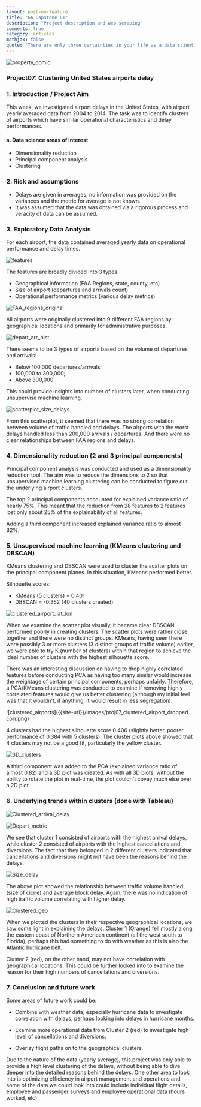 ```yaml
---
layout: post-no-feature
title: "GA Capstone 01"
description: "Project description and web scraping"
comments: true
category: articles
mathjax: false
quote: "There are only three certainties in your life as a data scientist: death, taxes, and an inevitable git clusterfuck. You will find yourself typing git reset --hard and hitting enter while sighing at least once. That's OK. - Trey Causey"
---
```


![property_comic]({{site-url}}/images/property-commercial_real_estate-realtors-construction-chain_stores-scouting-aton2533_low.jpg)

### Project07: Clustering United States airports delay

### 1. Introduction / Project Aim

This week, we investigated airport delays in the United States, with airport yearly averaged data from 2004 to 2014. The task was to identify clusters of airports which have similar operational characteristics and delay performances.

#### a. Data science areas of interest

- Dimensionality reduction
- Principal component analysis
- Clustering

### 2. Risk and assumptions

- Delays are given in averages, no information was provided on the variances and the metric for average is not known.
- It was assumed that the data was obtained via a rigorous process and veracity of data can be assumed.

### 3. Exploratory Data Analysis

For each airport, the data contained averaged yearly data on operational performance and delay times.

![features]({{site-url}}/images/proj07_features.png)

The features are broadly divided into 3 types:

- Geographical information (FAA Regions, state, county, etc)
- Size of airport (departures and arrivals count)
- Operational performance metrics (various delay metrics)

![FAA_regions_original]({{site-url}}/images/proj07_original_FAA_REGIONS.png)

All airports were originally clustered into 9 different FAA regions by geographical locations and primarily for administrative purposes.

![depart_arr_hist]({{site-url}}/images/proj07_hist_depart_arr.png)

There seems to be 3 types of airports based on the volume of departures and arrivals:

- Below 100,000 departures/arrivals; 
- 100,000 to 300,000;
- Above 300,000

This could provide insights into number of clusters later, when conducting unsupervise machine learning.

![scatterplot_size_delays]({{site-url}}/images/proj07_scatterplot_delay_traffic.png)

From this scatterplot, it seemed that there was no strong correlation between volume of traffic handled and delays. The airports with the worst delays handled less than 200,000 arrivals / departures. And there were no clear relationships between FAA regions and delays.

### 4. Dimensionality reduction (2 and 3 principal components)

Principal component analysis was conducted and used as a dimensionality reduction tool. The aim was to reduce the dimensions to 2 so that unsupervised machine learning clustering can be conducted to figure out the underlying airport clusters.

The top 2 principal components accounted for explained variance ratio of nearly 75%. This meant that the reduction from 28 features to 2 features lost only about 25% of the explainability of all features.

Adding a third component increased explained variance ratio to almost 82%.

### 5. Unsupervised machine learning (KMeans clustering and DBSCAN)

KMeans clustering and DBSCAN were used to cluster the scatter plots on the principal component planes. In this situation, KMeans performed better.

Silhouette scores:
- KMeans (5 clusters) = 0.401
- DBSCAN = -0.352 (40 clusters created)

![clustered_airport_lat_lon]({{site-url}}/images/proj07_clustered_airport_lat_lon_all.png)

When we examine the scatter plot visually, it became clear DBSCAN performed poorly in creating clusters. The scatter plots were rather close together and there were no distinct groups. KMeans, having seen there were possibly 3 or more clusters (3 distinct groups of traffic volume) earlier, we were able to try K (number of clusters) within that region to achieve the ideal number of clusters with the highest silhouette score.

There was an interesting discussion on having to drop highly correlated features before conducting PCA as having too many similar would increase the weightage of certain principal components, perhaps unfairly. Therefore, a PCA/KMeans clustering was conducted to examine if removing highly correlated features would give us better clustering (although my initial feel was that it wouldn't, if anything, it would result in less segregation).

![clustered_airports]({{site-url}}/images/proj07_clustered_airport_dropped corr.png)

4 clusters had the highest silhouette score 0.406 (slightly better, poorer performance of 0.384 with 5 clusters). The cluster plots above showed that 4 clusters may not be a good fit, particularly the yellow cluster.

![3D_clusters]({{site-url}}/images/proj07_3D_pca_kmeans.png)

A third component was added to the PCA (explained variance ratio of almost 0.82) and a 3D plot was created. As with all 3D plots, without the ability to rotate the plot in real-time, the plot couldn't covey much else over a 2D plot.

### 6. Underlying trends within clusters (done with Tableau)

![Clustered_arrival_delay]({{site-url}}/images/proj07_clustered_arrival_delays.png)

![Depart_metric]({{site-url}}/images/proj07_depart_metric.png)

We see that cluster 1 consisted of airports with the highest arrival delays, while cluster 2 consisted of airports with the highest cancellations and diversions. The fact that they belonged in 2 different clusters indicated that cancellations and diversions might not have been the reasons behind the delays.

![Size_delay]({{site-url}}/images/proj07_size_delay.png)

The above plot showed the relationship between traffic volume handled (size of cicrle) and average block delay. Again, there was no indication of high traffic volume correlating with higher delay.

![Clustered_geo]({{site-url}}/images/proj07_clustered_airports.png)

When we plotted the clusters in their respective geographical locations, we saw some light in explaining the delays. Cluster 1 (Orange) fell mostly along the eastern coast of Northern American continent (all the west south to Florida), perhaps this had something to do with weather as this is also the [Atlantic hurricane belt](http://www.nhc.noaa.gov/climo/).

Cluster 2 (red), on the other hand, may not have correlation with geographical locations. This could be further looked into to examine the reason for their high numbers of cancellations and diversions.

### 7. Conclusion and future work

Some areas of future work could be:

- Combine with weather data, especially hurricane data to investigate correlation with delays, perhaps looking into delays in hurricane months.

- Examine more operational data from Cluster 2 (red) to investigate high level of cancellations and diversions.

- Overlay flight paths on to the geographical clusters.

Due to the nature of the data (yearly average), this project was only able to provide a high level clustering of the delays, without being able to dive deeper into the detailed reasons behind the delays. One other area to look into is optimizing efficiency in airport management and operations and some of the data we could look into could include individual flight details, employee and passenger surveys and employee operational data (hours worked, etc).

